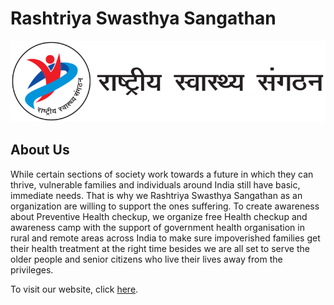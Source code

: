# Rashtriya Swasthya Sangathan

![website logo](./images/logo.png)

## About Us
While certain sections of society work towards a future in which they can thrive, vulnerable families and individuals around India still have basic, immediate needs. That is why we Rashtriya Swasthya Sangathan as an organization are willing to support the ones suffering. To create awareness about Preventive Health checkup, we organize free Health checkup and awareness camp with the support of government health organisation in rural and remote areas across India to make sure impoverished families get their health treatment at the right time besides we are all set to serve the older people and senior citizens who live their lives away from the privileges.

To visit our website, click [here](https://www.rashtriyaswasthyasangathan.org/).